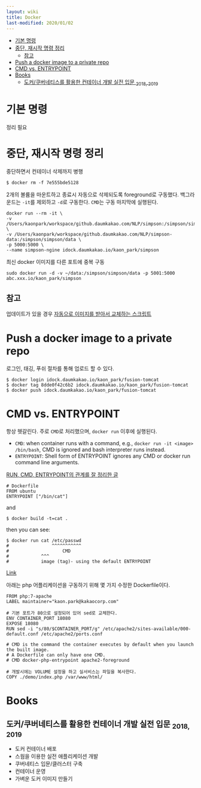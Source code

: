 ```yaml
---
layout: wiki 
title: Docker
last-modified: 2020/01/02
---
```


<!-- TOC -->

- [기본 명령](#기본-명령)
- [중단, 재시작 명령 정리](#중단-재시작-명령-정리)
    - [참고](#참고)
- [Push a docker image to a private repo](#push-a-docker-image-to-a-private-repo)
- [CMD vs. ENTRYPOINT](#cmd-vs-entrypoint)
- [Books](#books)
    - [도커/쿠버네티스를 활용한 컨테이너 개발 실전 입문 <sub>2018, 2019</sub>](#도커쿠버네티스를-활용한-컨테이너-개발-실전-입문-2018-2019)

<!-- /TOC -->

# 기본 명령
정리 필요

# 중단, 재시작 명령 정리
중단하면서 컨테이너 삭제까지 병행

```
$ docker rm -f 7e555bde5128
```

2개의 볼륨을 마운트하고 종료시 자동으로 삭제되도록 foreground로 구동했다. 백그라운드는 `-it`를 제외하고 `-d`로 구동한다. `CMD`는 구동 마지막에 실행된다.

```
docker run --rm -it \
-v /Users/kaonpark/workspace/github.daumkakao.com/NLP/simpson:/simpson/simpson \
-v /Users/kaonpark/workspace/github.daumkakao.com/NLP/simpson-data:/simpson/simpson/data \
-p 5000:5000 \
--name simpson-ngine idock.daumkakao.io/kaon_park/simpson
```

최신 docker 이미지를 다른 포트에 중복 구동
```
sudo docker run -d -v ~/data:/simpson/simpson/data -p 5001:5000 abc.xxx.io/kaon_park/simpson
```

## 참고
업데이트가 있을 경우 [자동으로 이미지를 받아서 교체하는 스크립트](https://gist.github.com/likejazz/85c54f4c6b69e60cb7b75f806659153d)

# Push a docker image to a private repo
로그인, 태깅, 푸쉬 절차를 통해 업로드 할 수 있다.

```
$ docker login idock.daumkakao.io/kaon_park/fusion-tomcat
$ docker tag 8dde0f42c6b2 idock.daumkakao.io/kaon_park/fusion-tomcat
$ docker push idock.daumkakao.io/kaon_park/fusion-tomcat
```

# CMD vs. ENTRYPOINT
항상 헷갈린다. 주로 `CMD`로 처리했으며, `docker run` 이후에 실행된다.

- `CMD`: when container runs with a command, e.g., `docker run -it <image> /bin/bash`, CMD is ignored and bash interpreter runs instead.
- `ENTRYPOINT`: Shell form of ENTRYPOINT ignores any CMD or docker run command line arguments.

[RUN, CMD, ENTRYPOINT의 관계를 잘 정리한 글](http://goinbigdata.com/docker-run-vs-cmd-vs-entrypoint/)

```
# Dockerfile
FROM ubuntu
ENTRYPOINT ["/bin/cat"]
```
and
```
$ docker build -t=cat .
```
then you can see:
```
$ docker run cat /etc/passwd
#                ^^^^^^^^^^^
#                    CMD
#            ^^^      
#            image (tag)- using the default ENTRYPOINT
```
[Link](https://stackoverflow.com/a/21558992/3513266)

아래는 php 어플리케이션을 구동하기 위해 몇 가지 수정한 Dockerfile이다.
```
FROM php:7-apache
LABEL maintainer="kaon.park@kakaocorp.com"

# 기본 포트가 80으로 설정되어 있어 sed로 교체한다.
ENV CONTAINER_PORT 18080
EXPOSE 18080
RUN sed -i "s/80/$CONTAINER_PORT/g" /etc/apache2/sites-available/000-default.conf /etc/apache2/ports.conf

# CMD is the command the container executes by default when you launch the built image.
# A Dockerfile can only have one CMD.
# CMD docker-php-entrypoint apache2-foreground

# 개발시에는 VOLUME 설정을 하고 실서비스는 파일을 복사한다.
COPY ./demo/index.php /var/www/html/
```

# Books
## 도커/쿠버네티스를 활용한 컨테이너 개발 실전 입문 <sub>2018, 2019</sub>
- 도커 컨테이너 배포
- 스웜을 이용한 실전 애플리케이션 개발
- 쿠버네티스 입문/클러스터 구축
- 컨테이너 운영
- 가벼운 도커 이미지 만들기
